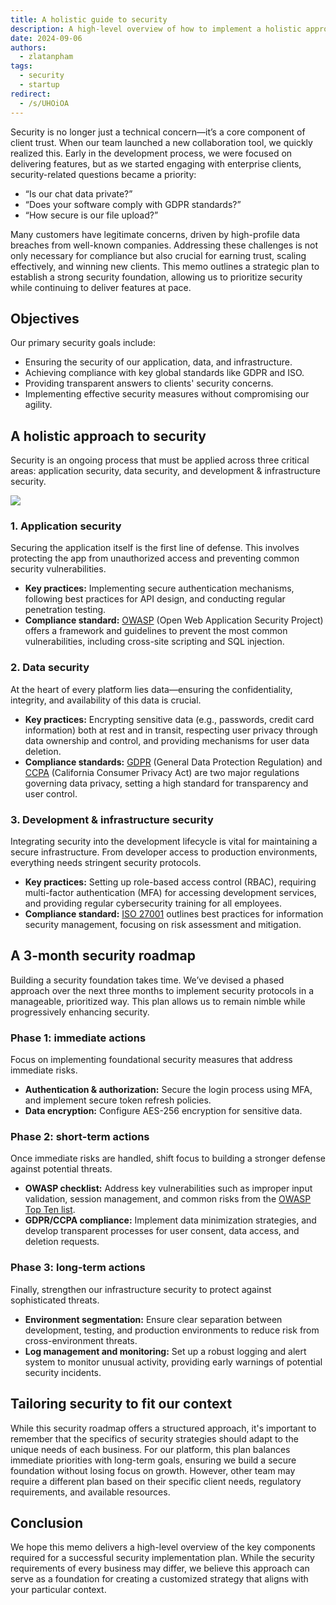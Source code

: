 ```yaml
---
title: A holistic guide to security
description: A high-level overview of how to implement a holistic approach to securing your application platform.
date: 2024-09-06
authors:
  - zlatanpham
tags:
  - security
  - startup
redirect:
  - /s/UHOiOA
---
```


Security is no longer just a technical concern—it’s a core component of client trust. When our team launched a new collaboration tool, we quickly realized this. Early in the development process, we were focused on delivering features, but as we started engaging with enterprise clients, security-related questions became a priority:

- “Is our chat data private?”
- “Does your software comply with GDPR standards?”
- “How secure is our file upload?”

Many customers have legitimate concerns, driven by high-profile data breaches from well-known companies. Addressing these challenges is not only necessary for compliance but also crucial for earning trust, scaling effectively, and winning new clients. This memo outlines a strategic plan to establish a strong security foundation, allowing us to prioritize security while continuing to deliver features at pace.

## Objectives

Our primary security goals include:

- Ensuring the security of our application, data, and infrastructure.
- Achieving compliance with key global standards like GDPR and ISO.
- Providing transparent answers to clients' security concerns.
- Implementing effective security measures without compromising our agility.

## A holistic approach to security

Security is an ongoing process that must be applied across three critical areas: application security, data security, and development & infrastructure security.

![](assets/a-holistic-guide-to-security-20240906110413200.webp)

### 1. Application security

Securing the application itself is the first line of defense. This involves protecting the app from unauthorized access and preventing common security vulnerabilities.

- **Key practices:** Implementing secure authentication mechanisms, following best practices for API design, and conducting regular penetration testing.
- **Compliance standard:** [OWASP](https://owasp.org/) (Open Web Application Security Project) offers a framework and guidelines to prevent the most common vulnerabilities, including cross-site scripting and SQL injection.

### 2. Data security

At the heart of every platform lies data—ensuring the confidentiality, integrity, and availability of this data is crucial.

- **Key practices:** Encrypting sensitive data (e.g., passwords, credit card information) both at rest and in transit, respecting user privacy through data ownership and control, and providing mechanisms for user data deletion.
- **Compliance standards:** [GDPR](https://gdpr-info.eu/) (General Data Protection Regulation) and [CCPA](https://oag.ca.gov/privacy/ccpa) (California Consumer Privacy Act) are two major regulations governing data privacy, setting a high standard for transparency and user control.

### 3. Development & infrastructure security

Integrating security into the development lifecycle is vital for maintaining a secure infrastructure. From developer access to production environments, everything needs stringent security protocols.

- **Key practices:** Setting up role-based access control (RBAC), requiring multi-factor authentication (MFA) for accessing development services, and providing regular cybersecurity training for all employees.
- **Compliance standard:** [ISO 27001](https://www.iso.org/standard/27001) outlines best practices for information security management, focusing on risk assessment and mitigation.

## A 3-month security roadmap

Building a security foundation takes time. We’ve devised a phased approach over the next three months to implement security protocols in a manageable, prioritized way. This plan allows us to remain nimble while progressively enhancing security.

### Phase 1: immediate actions

Focus on implementing foundational security measures that address immediate risks.

- **Authentication & authorization:** Secure the login process using MFA, and implement secure token refresh policies.
- **Data encryption:** Configure AES-256 encryption for sensitive data.

### Phase 2: short-term actions

Once immediate risks are handled, shift focus to building a stronger defense against potential threats.

- **OWASP checklist:** Address key vulnerabilities such as improper input validation, session management, and common risks from the [OWASP Top Ten list](https://owasp.org/www-project-top-ten/).
- **GDPR/CCPA compliance:** Implement data minimization strategies, and develop transparent processes for user consent, data access, and deletion requests.

### Phase 3: long-term actions

Finally, strengthen our infrastructure security to protect against sophisticated threats.

- **Environment segmentation:** Ensure clear separation between development, testing, and production environments to reduce risk from cross-environment threats.
- **Log management and monitoring:** Set up a robust logging and alert system to monitor unusual activity, providing early warnings of potential security incidents.

## Tailoring security to fit our context

While this security roadmap offers a structured approach, it's important to remember that the specifics of security strategies should adapt to the unique needs of each business. For our platform, this plan balances immediate priorities with long-term goals, ensuring we build a secure foundation without losing focus on growth. However, other team may require a different plan based on their specific client needs, regulatory requirements, and available resources.

## Conclusion

We hope this memo delivers a high-level overview of the key components required for a successful security implementation plan. While the security requirements of every business may differ, we believe this approach can serve as a foundation for creating a customized strategy that aligns with your particular context.
